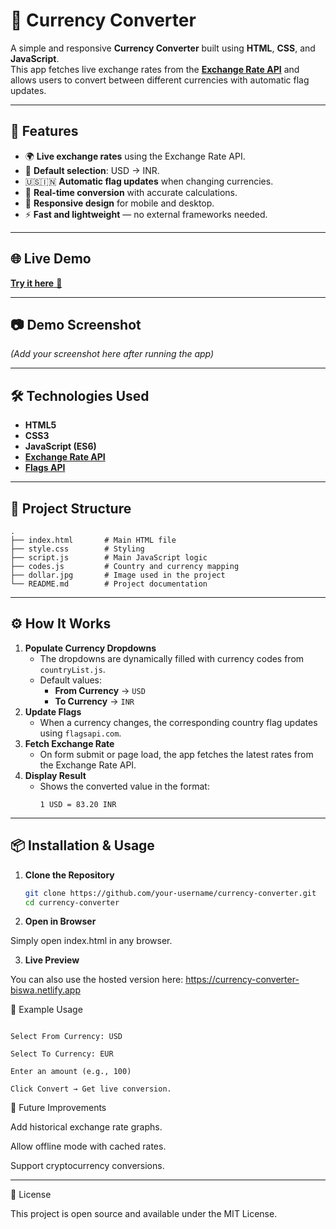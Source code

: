 # 💱 Currency Converter

A simple and responsive **Currency Converter** built using **HTML**, **CSS**, and **JavaScript**.  
This app fetches live exchange rates from the **[Exchange Rate API](https://open.er-api.com)** and allows users to convert between different currencies with automatic flag updates.

---

## 🚀 Features
- 🌍 **Live exchange rates** using the Exchange Rate API.
- 📌 **Default selection**: USD → INR.
- 🇺🇸🇮🇳 **Automatic flag updates** when changing currencies.
- 🔄 **Real-time conversion** with accurate calculations.
- 📱 **Responsive design** for mobile and desktop.
- ⚡ **Fast and lightweight** — no external frameworks needed.

---

## 🌐 Live Demo
[**Try it here** 🚀](https://currency-converter-biswa.netlify.app)  

---

## 📷 Demo Screenshot
*(Add your screenshot here after running the app)*

---

## 🛠️ Technologies Used
- **HTML5**
- **CSS3**
- **JavaScript (ES6)**
- **[Exchange Rate API](https://open.er-api.com)**
- **[Flags API](https://flagsapi.com)**

---

## 📂 Project Structure
```plaintext
.
├── index.html       # Main HTML file
├── style.css        # Styling
├── script.js        # Main JavaScript logic
├── codes.js         # Country and currency mapping
├── dollar.jpg       # Image used in the project
└── README.md        # Project documentation

```
---

## ⚙️ How It Works
1. **Populate Currency Dropdowns**  
   - The dropdowns are dynamically filled with currency codes from `countryList.js`.
   - Default values:  
     - **From Currency** → `USD`  
     - **To Currency** → `INR`
2. **Update Flags**  
   - When a currency changes, the corresponding country flag updates using `flagsapi.com`.
3. **Fetch Exchange Rate**  
   - On form submit or page load, the app fetches the latest rates from the Exchange Rate API.
4. **Display Result**  
   - Shows the converted value in the format:  
     ```
     1 USD = 83.20 INR
     ```

---

## 📦 Installation & Usage
1. **Clone the Repository**
   ```bash
   git clone https://github.com/your-username/currency-converter.git
   cd currency-converter
2. **Open in Browser**

Simply open index.html in any browser.

3. **Live Preview**

You can also use the hosted version here: https://currency-converter-biswa.netlify.app

📌 Example Usage
```plaintext

Select From Currency: USD

Select To Currency: EUR

Enter an amount (e.g., 100)

Click Convert → Get live conversion.
```

🔮 Future Improvements

Add historical exchange rate graphs.

Allow offline mode with cached rates.

Support cryptocurrency conversions.

---

📝 License

This project is open source and available under the MIT License.
